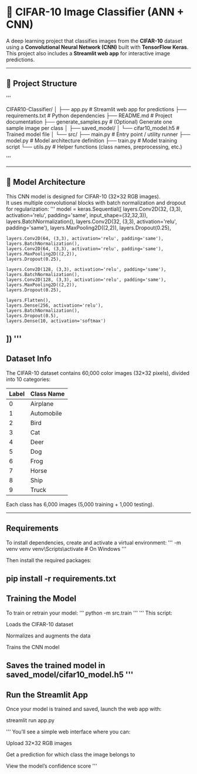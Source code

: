 # 🧠 CIFAR-10 Image Classifier (ANN + CNN)

A deep learning project that classifies images from the **CIFAR-10** dataset using a **Convolutional Neural Network (CNN)** built with **TensorFlow Keras**.  
This project also includes a **Streamlit web app** for interactive image predictions.

---

## 📂 Project Structure

'''

CIFAR10-Classifier/
│
├── app.py # Streamlit web app for predictions
├── requirements.txt # Python dependencies
├── README.md # Project documentation
├── generate_samples.py # (Optional) Generate one sample image per class
│
├── saved_model/
│ └── cifar10_model.h5 # Trained model file
│
└── src/
├── main.py # Entry point / utility runner
├── model.py # Model architecture definition
├── train.py # Model training script
└── utils.py # Helper functions (class names, preprocessing, etc.)

'''

---

## 🧩 Model Architecture

This CNN model is designed for CIFAR-10 (32×32 RGB images).  
It uses multiple convolutional blocks with batch normalization and dropout for regularization:
'''
model = keras.Sequential([
    layers.Conv2D(32, (3,3), activation='relu', padding='same', input_shape=(32,32,3)),
    layers.BatchNormalization(),
    layers.Conv2D(32, (3,3), activation='relu', padding='same'),
    layers.MaxPooling2D((2,2)),
    layers.Dropout(0.25),

    layers.Conv2D(64, (3,3), activation='relu', padding='same'),
    layers.BatchNormalization(),
    layers.Conv2D(64, (3,3), activation='relu', padding='same'),
    layers.MaxPooling2D((2,2)),
    layers.Dropout(0.25),

    layers.Conv2D(128, (3,3), activation='relu', padding='same'),
    layers.BatchNormalization(),
    layers.Conv2D(128, (3,3), activation='relu', padding='same'),
    layers.MaxPooling2D((2,2)),
    layers.Dropout(0.25),

    layers.Flatten(),
    layers.Dense(256, activation='relu'),
    layers.BatchNormalization(),
    layers.Dropout(0.5),
    layers.Dense(10, activation='softmax')
])
'''
---
## Dataset Info

The CIFAR-10 dataset contains 60,000 color images (32×32 pixels), divided into 10 categories:

Label | Class Name
------|------------
0 | Airplane
1 | Automobile
2 | Bird
3 | Cat
4 | Deer
5 | Dog
6 | Frog
7 | Horse
8 | Ship
9 | Truck

Each class has 6,000 images (5,000 training + 1,000 testing).

---
## Requirements

To install dependencies, create and activate a virtual environment:
'''
-m venv venv
venv\Scripts\activate  # On Windows
'''

Then install the required packages:

pip install -r requirements.txt
---
## Training the Model

To train or retrain your model:
'''
python -m src.train
'''
'''
This script:

Loads the CIFAR-10 dataset

Normalizes and augments the data

Trains the CNN model

Saves the trained model in saved_model/cifar10_model.h5
'''
---
## Run the Streamlit App

Once your model is trained and saved, launch the web app with:

streamlit run app.py

'''
You’ll see a simple web interface where you can:

Upload 32×32 RGB images

Get a prediction for which class the image belongs to

View the model’s confidence score
'''